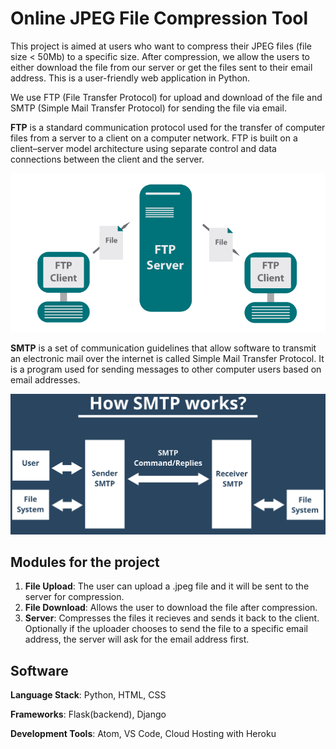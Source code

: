 # Online JPEG File Compression Tool

This project is aimed at users who want to compress their JPEG files (file size &lt; 50Mb) to a specific size. After compression, we allow the users to either download the file from our server or get the files sent to their email address. This is a user-friendly web application in Python.

We use FTP (File Transfer Protocol) for upload and download of the file and SMTP (Simple Mail Transfer Protocol) for sending the file via email.

**FTP** is a standard communication protocol used for the transfer of computer files from a server to a client on a computer network. FTP is built
on a client–server model architecture using separate control and data connections between the client and the server.

![FTP Diagram](images/ftp-diagram.png)

**SMTP** is a set of communication guidelines that allow software to transmit an electronic mail over the internet is called Simple Mail Transfer Protocol. It is a program used for sending messages to other computer users based on email addresses.

![How SMTP Works?](images/how-smtp-works.png)

## Modules for the project

1. **File Upload**: The user can upload a .jpeg file and it will be sent to the server for compression.
2. **File Download**: Allows the user to download the file after compression.
3. **Server**: Compresses the files it recieves and sends it back to the client. Optionally if the uploader chooses to send the file to a specific email address, the server will ask for the email address first.

## Software

**Language Stack**: Python, HTML, CSS

**Frameworks**: Flask(backend), Django

**Development Tools**: Atom, VS Code, Cloud Hosting with Heroku
